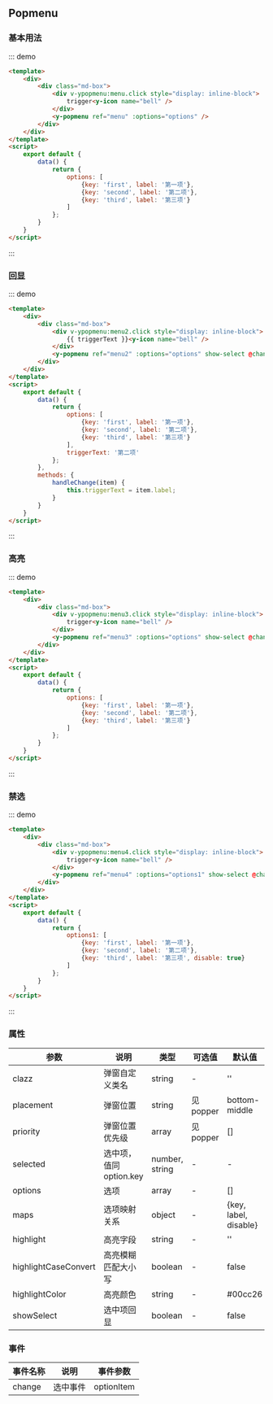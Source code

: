 <script>
    export default {
        data() {
            return {
                options: [
                    {key: 'first', label: '第一项'},
                    {key: 'second', label: '第二项'},
                    {key: 'third', label: '第三项'}
                ],
                options1: [
                    {key: 'first', label: '第一项'},
                    {key: 'second', label: '第二项'},
                    {key: 'third', label: '第三项', disable: true}
                ],
                triggerText: '第二项',
            };
        },
        methods: {
            handleChange(item) {
                this.triggerText = item.label;
            }
        }
    }
</script>
<style>
.md-box {
    margin-bottom: 20px;
}
.md-box:last-child {
    margin-bottom: 0px;
}
</style>
## Popmenu

### 基本用法

::: demo
```html
<template>
    <div>
        <div class="md-box">
            <div v-ypopmenu:menu.click style="display: inline-block">
                trigger<y-icon name="bell" />
            </div>
            <y-popmenu ref="menu" :options="options" />
        </div>
    </div>
</template>
<script>
    export default {
        data() {
            return {
                options: [
                    {key: 'first', label: '第一项'},
                    {key: 'second', label: '第二项'},
                    {key: 'third', label: '第三项'}
                ]
            };
        }
    }
</script>
```
:::

### 回显

::: demo
```html
<template>
    <div>
        <div class="md-box">
            <div v-ypopmenu:menu2.click style="display: inline-block">
                {{ triggerText }}<y-icon name="bell" />
            </div>
            <y-popmenu ref="menu2" :options="options" show-select @change="handleChange" selected="second" />
        </div>
    </div>
</template>
<script>
    export default {
        data() {
            return {
                options: [
                    {key: 'first', label: '第一项'},
                    {key: 'second', label: '第二项'},
                    {key: 'third', label: '第三项'}
                ],
                triggerText: '第二项'
            };
        },
        methods: {
            handleChange(item) {
                this.triggerText = item.label;
            }
        }
    }
</script>
```
:::

### 高亮

::: demo
```html
<template>
    <div>
        <div class="md-box">
            <div v-ypopmenu:menu3.click style="display: inline-block">
                trigger<y-icon name="bell" />
            </div>
            <y-popmenu ref="menu3" :options="options" show-select @change="handleChange" highlight="项" />
        </div>
    </div>
</template>
<script>
    export default {
        data() {
            return {
                options: [
                    {key: 'first', label: '第一项'},
                    {key: 'second', label: '第二项'},
                    {key: 'third', label: '第三项'}
                ]
            };
        }
    }
</script>
```
:::

### 禁选

::: demo
```html
<template>
    <div>
        <div class="md-box">
            <div v-ypopmenu:menu4.click style="display: inline-block">
                trigger<y-icon name="bell" />
            </div>
            <y-popmenu ref="menu4" :options="options1" show-select @change="handleChange" />
        </div>
    </div>
</template>
<script>
    export default {
        data() {
            return {
                options1: [
                    {key: 'first', label: '第一项'},
                    {key: 'second', label: '第二项'},
                    {key: 'third', label: '第三项', disable: true}
                ]
            };
        }
    }
</script>
```
:::
### 属性

| 参数      | 说明                             | 类型      | 可选值       | 默认值 |
| -------- | -------------------------------- | -------- | ----------- | ----- |
| clazz   | 弹窗自定义类名 | string    | - | '' |
| placement     | 弹窗位置  | string   | 见popper | bottom-middle |
| priority  | 弹窗位置优先级  | array   | 见popper  | [] |
| selected | 选中项，值同option.key   | number, string   | -           | - |
| options | 选项   | array   | -           | [] |
| maps | 选项映射关系   | object   | -           | {key, label, disable} |
| highlight | 高亮字段   | string   | -           | '' |
| highlightCaseConvert | 高亮模糊匹配大小写   | boolean   | -           | false |
| highlightColor | 高亮颜色   | string   | -       | #00cc26 |
| showSelect | 选中项回显   | boolean   | -       | false |

### 事件

| 事件名称  | 说明                              | 事件参数  |
| -------- | -------------------------------- | -------- |
| change    | 选中事件 | optionItem |
